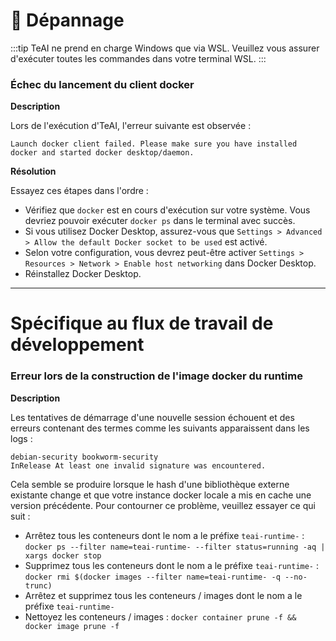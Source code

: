 

# 🚧 Dépannage

:::tip
TeAI ne prend en charge Windows que via WSL. Veuillez vous assurer d'exécuter toutes les commandes dans votre terminal WSL.
:::

### Échec du lancement du client docker

**Description**

Lors de l'exécution d'TeAI, l'erreur suivante est observée :
```
Launch docker client failed. Please make sure you have installed docker and started docker desktop/daemon.
```

**Résolution**

Essayez ces étapes dans l'ordre :
* Vérifiez que `docker` est en cours d'exécution sur votre système. Vous devriez pouvoir exécuter `docker ps` dans le terminal avec succès.
* Si vous utilisez Docker Desktop, assurez-vous que `Settings > Advanced > Allow the default Docker socket to be used` est activé.
* Selon votre configuration, vous devrez peut-être activer `Settings > Resources > Network > Enable host networking` dans Docker Desktop.
* Réinstallez Docker Desktop.
---

# Spécifique au flux de travail de développement
### Erreur lors de la construction de l'image docker du runtime

**Description**

Les tentatives de démarrage d'une nouvelle session échouent et des erreurs contenant des termes comme les suivants apparaissent dans les logs :
```
debian-security bookworm-security
InRelease At least one invalid signature was encountered.
```

Cela semble se produire lorsque le hash d'une bibliothèque externe existante change et que votre instance docker locale a
mis en cache une version précédente. Pour contourner ce problème, veuillez essayer ce qui suit :

* Arrêtez tous les conteneurs dont le nom a le préfixe `teai-runtime-` :
  `docker ps --filter name=teai-runtime- --filter status=running -aq | xargs docker stop`
* Supprimez tous les conteneurs dont le nom a le préfixe `teai-runtime-` :
  `docker rmi $(docker images --filter name=teai-runtime- -q --no-trunc)`
* Arrêtez et supprimez tous les conteneurs / images dont le nom a le préfixe `teai-runtime-`
* Nettoyez les conteneurs / images : `docker container prune -f && docker image prune -f`
